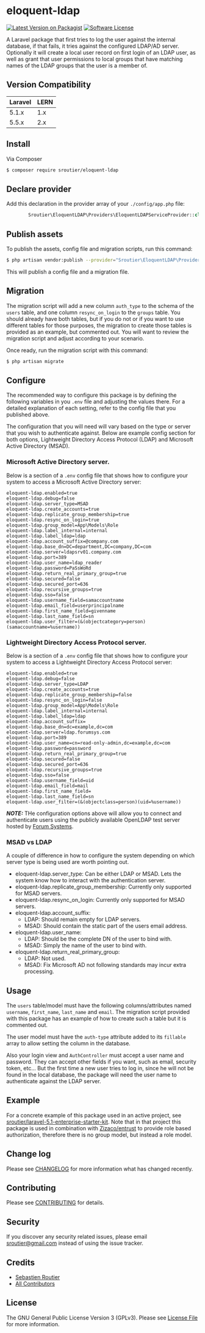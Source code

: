 # eloquent-ldap

[![Latest Version on Packagist][ico-version]][link-packagist]
[![Software License][ico-license]](LICENSE.md)

A Laravel package that first tries to log the user against the internal 
database, if that fails, it tries against the configured LDAP/AD 
server. Optionally it will create a local user record on first
login of an LDAP user, as well as grant that user permissions
to local groups that have matching names of the LDAP groups
that the user is a member of.


## Version Compatibility

 Laravel  | LERN
:---------|:----------
 5.1.x    | 1.x
 5.5.x    | 2.x


## Install

Via Composer

``` bash
$ composer require sroutier/eloquent-ldap
```

## Declare provider

Add this declaration in the provider array of your `./config/app.php` file:

``` php
        Sroutier\EloquentLDAP\Providers\EloquentLDAPServiceProvider::class,
```

## Publish assets

To publish the assets, config file and migration scripts, run this command:

``` bash
$ php artisan vendor:publish --provider="Sroutier\EloquentLDAP\Providers\EloquentLDAPServiceProvider"
```

This will publish a config file and a migration file.

## Migration

The migration script will add a new column `auth_type` to the schema of the 
`users` table, and one column `resync_on_login` to the `groups` table. You 
should already have both tables, but if you do not or if you want to use
different tables for those purposes, the migration to create those 
tables is provided as an example, but commented out. You will 
want to review the migration script and adjust according to 
your scenario.

Once ready, run the migration script with this command:

``` bash
$ php artisan migrate
```

## Configure

The recommended way to configure this package is by defining the following 
variables in you `.env` file and adjusting the values there. For a 
detailed explanation of each setting, refer to the config file 
that you published above.

The configuration that you will need will vary based on the type or server that you wish to authenticate against.
Below are example config section for both options, Lightweight Directory Access Protocol (LDAP) and Microsoft 
Active Directory (MSAD).

### Microsoft Active Directory server.

Below is a section of a ```.env``` config file that shows how to configure your system to access a Microsoft Active 
Directory server:

```
eloquent-ldap.enabled=true
eloquent-ldap.debug=false
eloquent-ldap.server_type=MSAD
eloquent-ldap.create_accounts=true
eloquent-ldap.replicate_group_membership=true
eloquent-ldap.resync_on_login=true
eloquent-ldap.group_model=App\Models\Role
eloquent-ldap.label_internal=internal
eloquent-ldap.label_ldap=ldap
eloquent-ldap.account_suffix=@company.com
eloquent-ldap.base_dn=DC=department,DC=company,DC=com
eloquent-ldap.server=ldapsrv01.company.com
eloquent-ldap.port=389
eloquent-ldap.user_name=ldap_reader
eloquent-ldap.password=PaSsWoRd
eloquent-ldap.return_real_primary_group=true
eloquent-ldap.secured=false
eloquent-ldap.secured_port=636
eloquent-ldap.recursive_groups=true
eloquent-ldap.sso=false
eloquent-ldap.username_field=samaccountname
eloquent-ldap.email_field=userprincipalname
eloquent-ldap.first_name_field=givenname
eloquent-ldap.last_name_field=sn
eloquent-ldap.user_filter=(&(objectcategory=person)(samaccountname=%username))
```

### Lightweight Directory Access Protocol server.

Below is a section of a ```.env``` config file that shows how to configure your system to access a Lightweight 
Directory Access Protocol server:

```
eloquent-ldap.enabled=true
eloquent-ldap.debug=false
eloquent-ldap.server_type=LDAP
eloquent-ldap.create_accounts=true
eloquent-ldap.replicate_group_membership=false
eloquent-ldap.resync_on_login=false
eloquent-ldap.group_model=App\Models\Role
eloquent-ldap.label_internal=internal
eloquent-ldap.label_ldap=ldap
eloquent-ldap.account_suffix=
eloquent-ldap.base_dn=dc=example,dc=com
eloquent-ldap.server=ldap.forumsys.com
eloquent-ldap.port=389
eloquent-ldap.user_name=cn=read-only-admin,dc=example,dc=com
eloquent-ldap.password=password
eloquent-ldap.return_real_primary_group=true
eloquent-ldap.secured=false
eloquent-ldap.secured_port=636
eloquent-ldap.recursive_groups=true
eloquent-ldap.sso=false
eloquent-ldap.username_field=uid
eloquent-ldap.email_field=mail
eloquent-ldap.first_name_field=
eloquent-ldap.last_name_field=sn
eloquent-ldap.user_filter=(&(objectclass=person)(uid=%username))
```

**_NOTE:_** THe configuration options above will allow you to connect and authenticate users using the publicly 
available OpenLDAP test server hosted by 
[Forum Systems](http://www.forumsys.com/en/tutorials/integration-how-to/ldap/online-ldap-test-server/).

### MSAD vs LDAP

A couple of difference in how to configure the system depending on which server type is being used are worth pointing 
out.

* eloquent-ldap.server_type: Can be either LDAP or MSAD. Lets the system know how to interact with the authentication server.
* eloquent-ldap.replicate_group_membership: Currently only supported for MSAD servers.
* eloquent-ldap.resync_on_login: Currently only supported for MSAD servers.
* eloquent-ldap.account_suffix:
    * LDAP: Should remain empty for LDAP servers. 
    * MSAD: Should contain the static part of the users email address.
* eloquent-ldap.user_name:
    * LDAP: Should be the complete DN of the user to bind with.
    * MSAD: Simply the name of the user to bind with.
* eloquent-ldap.return_real_primary_group:
    * LDAP: Not used.
    * MSAD: Fix Microsoft AD not following standards may incur extra processing.

## Usage

The `users` table/model must have the following columns/attributes named 
`username`, `first_name`, `last_name` and `email`. The migration 
script provided with this package has an example of how to 
create such a table but it is commented out.
 
The user model must have the `auth-type` attribute added to its `fillable` array
to allow setting the column in the database.

Also your login view and `AuthController` must accept a user name and password.
They can accept other fields if you want, such as email, security token, 
etc... But the first time a new user tries to log in, since he will not
be found in the local database, the package will need the user name to
authenticate against the LDAP server. 

## Example

For a concrete example of this package used in an active project, see 
[sroutier/laravel-5.1-enterprise-starter-kit](https://github.com/sroutier/laravel-5.1-enterprise-starter-kit).
Note that in that project this package is used in combination with 
[Zizaco/entrust](https://github.com/zizaco/entrust) to provide
role based authorization, therefore there is no group model, 
but instead a role model.

## Change log

Please see [CHANGELOG](CHANGELOG.md) for more information what has changed recently.

## Contributing

Please see [CONTRIBUTING](CONTRIBUTING.md) for details.

## Security

If you discover any security related issues, please email sroutier@gmail.com instead of using the issue tracker.

## Credits

- [Sebastien Routier](https://github.com/sroutier)
- [All Contributors](https://github.com/sroutier/eloquent-ldap/graphs/contributors)

## License

The GNU General Public License Version 3 (GPLv3). Please see [License File](LICENSE.md) for more information.

[ico-version]: https://img.shields.io/badge/packagist-v0.1.2-orange.svg
[ico-license]: https://img.shields.io/badge/licence-GPLv3-brightgreen.svg

[link-packagist]: https://packagist.org/packages/sroutier/eloquent-ldap
